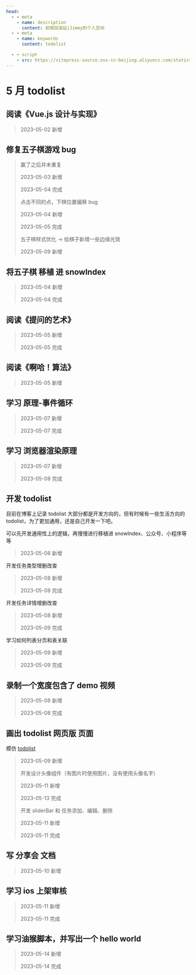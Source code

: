 ```yaml
---
head:
  - - meta
    - name: description
      content: 前端加油站|Jimmy的个人空间
  - - meta
    - name: keywords
      content: todolist

  - - script
    - src: https://vitepress-source.oss-cn-beijing.aliyuncs.com/statistics.js
---
```


# 5 月 todolist

## 阅读《Vue.js 设计与实现》

> 2023-05-02 新增

## 修复五子棋游戏 bug

> 赢了之后并未重复
>
> 2023-05-03 新增
>
> 2023-05-04 完成
>
> 点击不同的点，下棋位置偏移 bug
>
> 2023-05-04 新增
>
> 2023-05-05 完成
>
> 五子棋样式优化 -> 给棋子新增一些边缘光效
>
> 2023-05-09 新增

## 将五子棋 移植 进 snowIndex

> 2023-05-04 新增
>
> 2023-05-04 完成

## 阅读《提问的艺术》

> 2023-05-05 新增
>
> 2023-05-05 完成

## 阅读《啊哈！算法》

> 2023-05-05 新增

## 学习 原理-事件循环

> 2023-05-07 新增
>
> 2023-05-07 完成

## 学习 浏览器渲染原理

> 2023-05-07 新增
>
> 2023-05-08 完成

## 开发 todolist

目前在博客上记录 todolist 大部分都是开发方向的，但有时候有一些生活方向的 todolist，为了更加通用，还是自己开发一下吧。

可以先开发通用性上的逻辑，再慢慢进行移植进 snowIndex、公众号、小程序等等

> 2023-05-08 新增

开发任务类型增删改查

> 2023-05-08 新增
>
> 2023-05-08 完成

开发任务详情增删改查

> 2023-05-08 新增
>
> 2023-05-09 完成

学习如何列表分页和表关联

> 2023-05-09 新增
>
> 2023-05-09 完成

## 录制一个宽度包含了 demo 视频

> 2023-05-08 新增
>
> 2023-05-08 完成

## 画出 todolist 网页版 页面

模仿 [todolist](https://todoist.com/)

> 2023-05-09 新增
>
> 开发设计头像组件（有图片时使用图片，没有使用头像名字）
>
> 2023-05-11 新增
>
> 2023-05-13 完成
>
> 开发 sliderBar 和 任务添加、编辑、删除
>
> 2023-05-11 新增
>
> 2023-05-11 完成

## 写 分享会 文档

> 2023-05-10 新增

## 学习 ios 上架审核

> 2023-05-11 新增
>
> 2023-05-11 完成

## 学习油猴脚本，并写出一个 hello world

> 2023-05-14 新增
>
> 2023-05-14 完成
